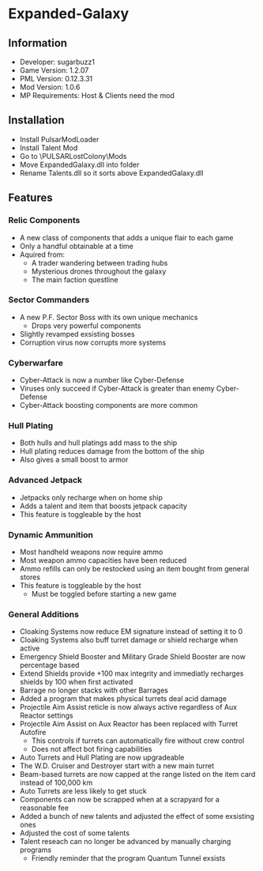 # Expanded-Galaxy

## Information
- Developer: sugarbuzz1
- Game Version: 1.2.07
- PML Version: 0.12.3.31
- Mod Version: 1.0.6
- MP Requirements: Host & Clients need the mod

## Installation
- Install PulsarModLoader
- Install Talent Mod
- Go to \PULSARLostColony\Mods
- Move ExpandedGalaxy.dll into folder
- Rename Talents.dll so it sorts above ExpandedGalaxy.dll

## Features
### Relic Components
- A new class of components that adds a unique flair to each game
- Only a handful obtainable at a time
- Aquired from:
  - A trader wandering between trading hubs
  - Mysterious drones throughout the galaxy
  - The main faction questline

### Sector Commanders
- A new P.F. Sector Boss with its own unique mechanics
  - Drops very powerful components
- Slightly revamped exsisting bosses
- Corruption virus now corrupts more systems

### Cyberwarfare
- Cyber-Attack is now a number like Cyber-Defense
- Viruses only succeed if Cyber-Attack is greater than enemy Cyber-Defense
- Cyber-Attack boosting components are more common

### Hull Plating
- Both hulls and hull platings add mass to the ship
- Hull plating reduces damage from the bottom of the ship
- Also gives a small boost to armor

### Advanced Jetpack
- Jetpacks only recharge when on home ship
- Adds a talent and item that boosts jetpack capacity
- This feature is toggleable by the host

### Dynamic Ammunition
- Most handheld weapons now require ammo
- Most weapon ammo capacities have been reduced
- Ammo refills can only be restocked using an item bought from general stores
- This feature is toggleable by the host
  - Must be toggled before starting a new game

### General Additions
- Cloaking Systems now reduce EM signature instead of setting it to 0
- Cloaking Systems also buff turret damage or shield recharge when active
- Emergency Shield Booster and Military Grade Shield Booster are now percentage based
- Extend Shields provide +100 max integrity and immediatly recharges shields by 100 when first activated
- Barrage no longer stacks with other Barrages
- Added a program that makes physical turrets deal acid damage
- Projectile Aim Assist reticle is now always active regardless of Aux Reactor settings
- Projectile Aim Assist on Aux Reactor has been replaced with Turret Autofire
  - This controls if turrets can automatically fire without crew control
  - Does not affect bot firing capabilities
- Auto Turrets and Hull Plating are now upgradeable
- The W.D. Cruiser and Destroyer start with a new main turret
- Beam-based turrets are now capped at the range listed on the item card instead of 100,000 km
- Auto Turrets are less likely to get stuck
- Components can now be scrapped when at a scrapyard for a reasonable fee
- Added a bunch of new talents and adjusted the effect of some exsisting ones
- Adjusted the cost of some talents
- Talent reseach can no longer be advanced by manually charging programs
  - Friendly reminder that the program Quantum Tunnel exsists
